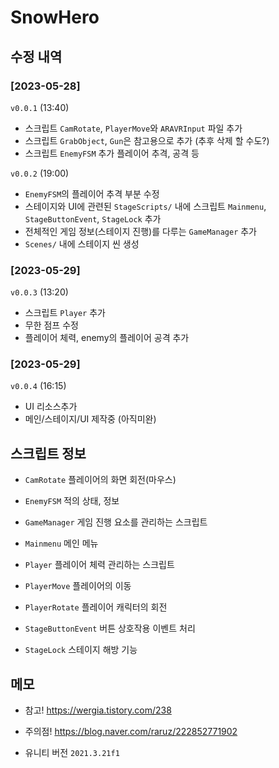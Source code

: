 # SnowHero

## 수정 내역
### [2023-05-28]
`v0.0.1` (13:40)
- 스크립트 `CamRotate`, `PlayerMove`와 `ARAVRInput` 파일 추가 
- 스크립트 `GrabObject`, `Gun`은 참고용으로 추가 (추후 삭제 할 수도?)
- 스크립트 `EnemyFSM` 추가
    플레이어 추격, 공격 등

`v0.0.2` (19:00)
- `EnemyFSM`의 플레이어 추격 부분 수정
- 스테이지와 UI에 관련된 `StageScripts/` 내에 스크립트 `Mainmenu`, `StageButtonEvent`, `StageLock` 추가
- 전체적인 게임 정보(스테이지 진행)를 다루는 `GameManager` 추가
- `Scenes/` 내에 스테이지 씬 생성

### [2023-05-29]
`v0.0.3` (13:20)
- 스크립트 `Player` 추가
- 무한 점프 수정
- 플레이어 체력, enemy의 플레이어 공격 추가

### [2023-05-29]
`v0.0.4` (16:15)
- UI 리소스추가
- 메인/스테이지/UI 제작중 (아직미완)

## 스크립트 정보
- `CamRotate`
    플레이어의 화면 회전(마우스)

- `EnemyFSM`
    적의 상태, 정보

- `GameManager`
    게임 진행 요소를 관리하는 스크립트

- `Mainmenu`
    메인 메뉴

- `Player`
    플레이어 체력 관리하는 스크립트

- `PlayerMove`
    플레이어의 이동

- `PlayerRotate`
    플레이어 캐릭터의 회전

- `StageButtonEvent`
    버튼 상호작용 이벤트 처리

- `StageLock`
    스테이지 해방 기능



## 메모
- 참고!
https://wergia.tistory.com/238

- 주의점!
https://blog.naver.com/raruz/222852771902

- 유니티 버전
`2021.3.21f1`
